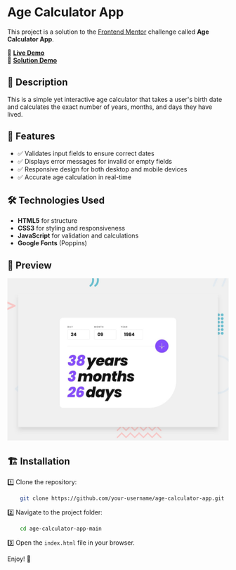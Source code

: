 # Age Calculator App

This project is a solution to the [Frontend Mentor](https://www.frontendmentor.io/) challenge called **Age Calculator App**.

🔗 **[Live Demo](https://frontend-mentor-projects-blush.vercel.app/)**\
🔗 **[Solution Demo](#)**

## 📌 Description

This is a simple yet interactive age calculator that takes a user's birth date and calculates the exact number of years, months, and days they have lived.

## 🚀 Features

- ✅ Validates input fields to ensure correct dates
- ✅ Displays error messages for invalid or empty fields
- ✅ Responsive design for both desktop and mobile devices
- ✅ Accurate age calculation in real-time

## 🛠 Technologies Used

- **HTML5** for structure
- **CSS3** for styling and responsiveness
- **JavaScript** for validation and calculations
- **Google Fonts** (Poppins)

## 📸 Preview
![Blogr Landing Page Preview](./design/desktop-preview.jpg)

## 🏗 Installation

1️⃣ Clone the repository:

```sh
    git clone https://github.com/your-username/age-calculator-app.git
```

2️⃣ Navigate to the project folder:

```sh
    cd age-calculator-app-main
```

3️⃣ Open the `index.html` file in your browser.

Enjoy! 🚀

